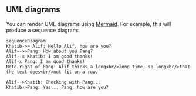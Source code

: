 
## UML diagrams

You can render UML diagrams using [Mermaid](https://mermaidjs.github.io/). For example, this will produce a sequence diagram:

```mermaid
sequenceDiagram
Khatib->> Alif: Hello Alif, how are you?
Alif-->>Pang: How about you Pang?
Alif--x Khatib: I am good thanks!
Alif-x Pang: I am good thanks!
Note right of Pang: Alif thinks a long<br/>long time, so long<br/>that the text does<br/>not fit on a row.

Alif-->Khatib: Checking with Pang...
Khatib->Pang: Yes... Pang, how are you?
